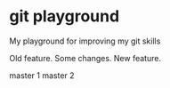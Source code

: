 git playground
=============

My playground for improving my git skills

Old feature.
Some changes.
New feature.

master 1
master 2